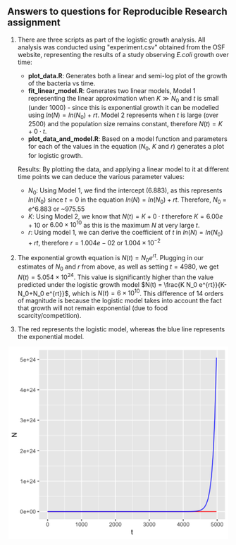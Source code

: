 ## Answers to questions for Reproducible Research assignment

1) There are three scripts as part of the logistic growth analysis. All analysis was conducted using "experiment.csv" obtained from the OSF website, representing the results of a study observing *E.coli* growth over time:

   - **plot_data.R**: Generates both a linear and semi-log plot of the growth of the bacteria vs time.   
   - **fit_linear_model.R**: Generates two linear models, Model 1 representing the linear approximation when $` K \gg N_0 `$ and $`t`$ is small (under 1000) - since this is exponential       growth it can be modelled using $`ln(N) = ln(N_0) + rt`$. Model 2 represents when $`t`$ is large (over 2500) and the population size remains constant, therefore $` N(t) = K + 0         \cdot t `$. 
   - **plot_data_and_model.R**: Based on a model function and parameters for each of the values in the equation ($` N_0`$, $`K`$ and $`r`$) generates a plot for logistic growth.

   Results: By plotting the data, and applying a linear model to it at different time points we can deduce the various parameter values: 
   - $N_0$: Using Model 1, we find the intercept (6.883), as this represents $ln(N_0)$ since $t = 0$ in the equation $`ln(N) = ln(N_0) + rt`$. Therefore, $N_0$ = $e$^6.883 or ~975.55
   - $K$: Using Model 2, we know that $` N(t) = K + 0 \cdot t `$ therefore $K = 6.00e + 10$ or $6.00 × 10^{10}$ as this is the maximum $N$ at very large $t$.
   - $r$: Using model 1, we can derive the coefficient of $t$ in $`ln(N) = ln(N_0) + rt`$, therefore $r = 1.004e-02$ or $1.004 × 10^{-2}$
   
2) The exponential growth equation is $N(t) = N_0 e^{rt}$. Plugging in our estimates of $N_0$ and $r$ from above, as well as setting $t = 4980$, we get $N(t) = 5.054×10^{24}$. This value is significantly higher than the value predicted under the logistic growth model $N(t) = \frac{K N_0 e^{rt}}{K-N_0+N_0 e^{rt}}$, which is $N(t) = 6×10^{10}$. This difference of 14 orders of magnitude is because the logistic model takes into account the fact that growth will not remain exponential (due to food scarcity/competition).

3) The red represents the logistic model, whereas the blue line represents the exponential model.
<p align="center">
<img src="https://github.com/tebyebs/logistic_growth/blob/main/Rplot.png" width="500" height="437">
</p>

